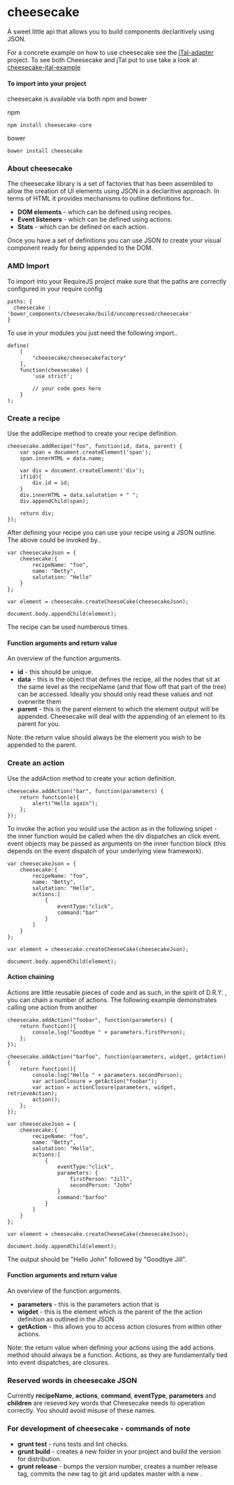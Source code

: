 # cheesecake
A sweet little api that allows you to build components declaritively using JSON.

For a concrete example on how to use cheesecake see the [jTal-adapter](https://github.com/DNR500/jtal-adapter) project. To see both Cheesecake and jTal put to use take a look at [cheesecake-jtal-example](https://github.com/DNR500/cheesecake-jtal-example)

#### To import into your project
cheesecake is available via both npm and bower

npm

```
npm install cheesecake-core
```

bower

```
bower install cheesecake
```

### About cheesecake

The cheesecake library is a set of factories that has been assembled to allow the creation of UI elements using JSON in a declaritive approach. In terms of HTML it provides mechanisms to outline definitions for..

* **DOM elements** - which can be defined using recipes.
* **Event listeners** - which can be defined using actions.
* **Stats** - which can be defined on each action.

Once you have a set of definitions you can use JSON to create your visual component ready for being appended to the DOM.

### AMD Import
To import into your RequireJS project make sure that the paths are correctly configured in your require config

```
paths: {
  cheesecake : 'bower_components/cheesecake/build/uncompressed/cheesecake'
}

```
To use in your modules you just need the following import..

```
define(
    [
        "cheesecake/cheesecakefactory"
    ],
    function(cheesecake) {
        'use strict';
			
		// your code goes here 
    }
);

```


### Create a recipe
Use the addRecipe method to create your recipe definition.

```
cheesecake.addRecipe("foo", function(id, data, parent) {
    var span = document.createElement('span');
    span.innerHTML = data.name;

    var div = document.createElement('div');
    if(id){
    	div.id = id;
    }
    div.innerHTML = data.salutation + " ";
    div.appendChild(span);
              
    return div;
});  

```
After defining your recipe you can use your recipe using a JSON outline. The above could be invoked by..

```
var cheesecakeJson = {
    cheesecake:{
        recipeName: "foo",
        name: "Betty",
        salutation: "Hello"
    }
};

var element = cheesecake.createCheeseCake(cheesecakeJson);

document.body.appendChild(element);
```
The recipe can be used numberous times.

#### Function arguments and return value
An overview of the function arguments.

* **id** - this should be unique.
* **data** - this is the object that defines the recipe, all the nodes that sit at the same level as the recipeName (and that flow off that part of the tree) can be accessed. Ideally you should only read these values and not overwrite them
* **parent** - this is the parent element to which the element output will be appended. Cheesecake will deal with the appending of an element to its parent for you.

Note: the return value should always be the element you wish to be appended to the parent.

 
 
### Create an action
Use the addAction method to create your action definition. 

```
cheesecake.addAction("bar", function(parameters) {
    return function(e){
        alert("Hello again");
    };
});
```
To invoke the action you would use the action as in the following snipet - the inner function would be called when the div dispatches an click event. event objects may be passed as arguments on the inner function block (this depends on the event dispatch of your underlying view framework).

```
var cheesecakeJson = {
    cheesecake:{
        recipeName: "foo",
        name: "Betty",
        salutation: "Hello",
        actions:[
        	{
        		eventType:"click",
        		command:"bar"
        	}
        ]
    }
};

var element = cheesecake.createCheeseCake(cheesecakeJson);

document.body.appendChild(element);
```

#### Action chaining
Actions are little reusable pieces of code and as such, in the spirit of D.R.Y. , you can chain a number of actions. The following example demonstrates calling one action from another

```
cheesecake.addAction("foobar", function(parameters) {
    return function(){
        console.log("Goodbye " + parameters.firstPerson);
    };
});

cheesecake.addAction("barfoo", function(parameters, widget, getAction) {
    return function(){
        console.log("Hello " + parameters.secondPerson);
        var actionClosure = getAction("foobar");
        var action = actionClosure(parameters, widget, retrieveAction);
        action();
    };
});

var cheesecakeJson = {
    cheesecake:{
        recipeName: "foo",
        name: "Betty",
        salutation: "Hello",
        actions:[
        	{
        		eventType:"click",
        		parameters: {
        			firstPerson: "Jill",
        			secondPerson: "John"
        		}
        		command:"barfoo"
        	}
        ]
    }
};

var element = cheesecake.createCheeseCake(cheesecakeJson);

document.body.appendChild(element);
```
The output should be "Hello John" followed by "Goodbye Jill".

#### Function arguments and return value
An overview of the function arguments.

* **parameters** - this is the parameters action that is 
* **wigdet** - this is the element which is the parent of the the action definition as outlined in the JSON.
* **getAction** - this allows you to access action closures from within other actions.

Note: the return value when defining your actions using the add actions method should always be a function. Actions, as they are fundamentally tied into event dispatches, are closures.

### Reserved words in cheesecake JSON
Currently **recipeName**, **actions**, **command**, **eventType**, **parameters** and **children** are reseved key words that Cheesecake needs to operation correctly. You should avoid misuse of these names.

### For development of cheesecake - commands of note
* **grunt test** - runs tests and lint checks.
* **grunt build** - creates a new folder in your project and build the version for distribution.
* **grunt release** - bumps the version number, creates a number release tag, commits the new tag to git and updates master with a new .

